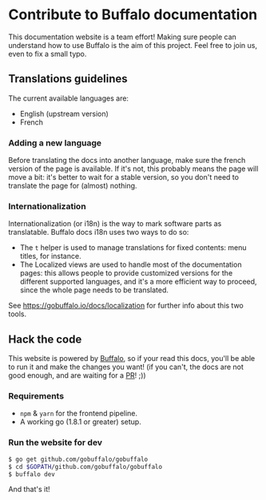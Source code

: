 Contribute to Buffalo documentation
===================================

This documentation website is a team effort! Making sure people can understand how to use Buffalo is the aim of this project.
Feel free to join us, even to fix a small typo.

## Translations guidelines
The current available languages are:
* English (upstream version)
* French

### Adding a new language
Before translating the docs into another language, make sure the french version of the page is available. If it's not, this probably means the page will move a bit: it's better to wait for a stable version, so you don't need to translate the page for (almost) nothing.

### Internationalization
Internationalization (or i18n) is the way to mark software parts as translatable. Buffalo docs i18n uses two ways to do so:
* The `t` helper is used to manage translations for fixed contents: menu titles, for instance.
* The Localized views are used to handle most of the documentation pages: this allows people to provide customized versions for the different supported languages, and it's a more efficient way to proceed, since the whole page needs to be translated.

See https://gobuffalo.io/docs/localization for further info about this two tools.

## Hack the code

This website is powered by [Buffalo](https://github.com/gobuffalo/buffalo), so if your read this docs, you'll be able to run it and make the changes you want! (if you can't, the docs are not good enough, and are waiting for a [PR](https://github.com/gobuffalo/gobuffalo/pulls)! ;))

### Requirements

* `npm` & `yarn` for the frontend pipeline.
* A working go (1.8.1 or greater) setup.

### Run the website for dev
```bash
$ go get github.com/gobuffalo/gobuffalo
$ cd $GOPATH/github.com/gobuffalo/gobuffalo
$ buffalo dev
```

And that's it!